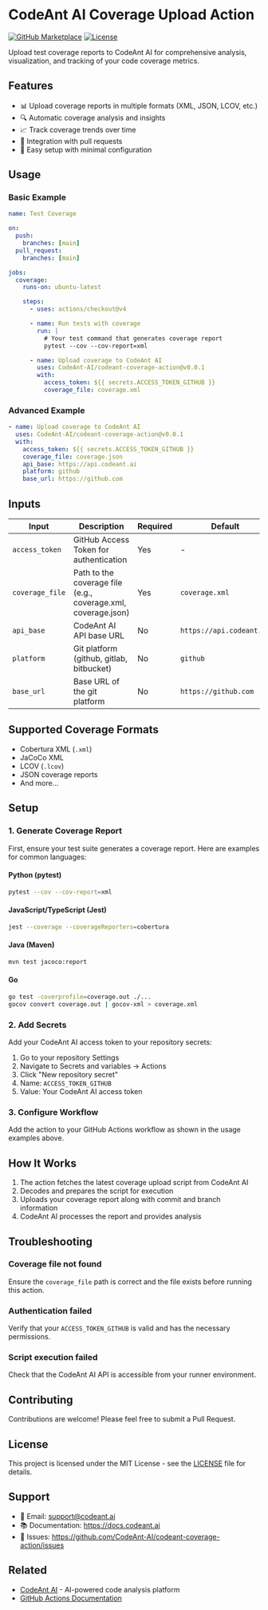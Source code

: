 # CodeAnt AI Coverage Upload Action

[![GitHub Marketplace](https://img.shields.io/badge/Marketplace-CodeAnt%20AI%20Coverage-blue.svg)](https://github.com/marketplace/actions/codeant-ai-coverage-upload)
[![License](https://img.shields.io/badge/License-MIT-yellow.svg)](LICENSE)

Upload test coverage reports to CodeAnt AI for comprehensive analysis, visualization, and tracking of your code coverage metrics.

## Features

- 📊 Upload coverage reports in multiple formats (XML, JSON, LCOV, etc.)
- 🔍 Automatic coverage analysis and insights
- 📈 Track coverage trends over time
- 🎯 Integration with pull requests
- 🚀 Easy setup with minimal configuration

## Usage

### Basic Example

```yaml
name: Test Coverage

on:
  push:
    branches: [main]
  pull_request:
    branches: [main]

jobs:
  coverage:
    runs-on: ubuntu-latest

    steps:
      - uses: actions/checkout@v4

      - name: Run tests with coverage
        run: |
          # Your test command that generates coverage report
          pytest --cov --cov-report=xml

      - name: Upload coverage to CodeAnt AI
        uses: CodeAnt-AI/codeant-coverage-action@v0.0.1
        with:
          access_token: ${{ secrets.ACCESS_TOKEN_GITHUB }}
          coverage_file: coverage.xml
```

### Advanced Example

```yaml
- name: Upload coverage to CodeAnt AI
  uses: CodeAnt-AI/codeant-coverage-action@v0.0.1
  with:
    access_token: ${{ secrets.ACCESS_TOKEN_GITHUB }}
    coverage_file: coverage.json
    api_base: https://api.codeant.ai
    platform: github
    base_url: https://github.com
```

## Inputs

| Input | Description | Required | Default |
|-------|-------------|----------|---------|
| `access_token` | GitHub Access Token for authentication | Yes | - |
| `coverage_file` | Path to the coverage file (e.g., coverage.xml, coverage.json) | Yes | `coverage.xml` |
| `api_base` | CodeAnt AI API base URL | No | `https://api.codeant.ai` |
| `platform` | Git platform (github, gitlab, bitbucket) | No | `github` |
| `base_url` | Base URL of the git platform | No | `https://github.com` |

## Supported Coverage Formats

- Cobertura XML (`.xml`)
- JaCoCo XML
- LCOV (`.lcov`)
- JSON coverage reports
- And more...

## Setup

### 1. Generate Coverage Report

First, ensure your test suite generates a coverage report. Here are examples for common languages:

#### Python (pytest)
```bash
pytest --cov --cov-report=xml
```

#### JavaScript/TypeScript (Jest)
```bash
jest --coverage --coverageReporters=cobertura
```

#### Java (Maven)
```bash
mvn test jacoco:report
```

#### Go
```bash
go test -coverprofile=coverage.out ./...
gocov convert coverage.out | gocov-xml > coverage.xml
```

### 2. Add Secrets

Add your CodeAnt AI access token to your repository secrets:
1. Go to your repository Settings
2. Navigate to Secrets and variables → Actions
3. Click "New repository secret"
4. Name: `ACCESS_TOKEN_GITHUB`
5. Value: Your CodeAnt AI access token

### 3. Configure Workflow

Add the action to your GitHub Actions workflow as shown in the usage examples above.

## How It Works

1. The action fetches the latest coverage upload script from CodeAnt AI
2. Decodes and prepares the script for execution
3. Uploads your coverage report along with commit and branch information
4. CodeAnt AI processes the report and provides analysis

## Troubleshooting

### Coverage file not found
Ensure the `coverage_file` path is correct and the file exists before running this action.

### Authentication failed
Verify that your `ACCESS_TOKEN_GITHUB` is valid and has the necessary permissions.

### Script execution failed
Check that the CodeAnt AI API is accessible from your runner environment.

## Contributing

Contributions are welcome! Please feel free to submit a Pull Request.

## License

This project is licensed under the MIT License - see the [LICENSE](LICENSE) file for details.

## Support

- 📧 Email: support@codeant.ai
- 📚 Documentation: https://docs.codeant.ai
- 🐛 Issues: https://github.com/CodeAnt-AI/codeant-coverage-action/issues

## Related

- [CodeAnt AI](https://codeant.ai) - AI-powered code analysis platform
- [GitHub Actions Documentation](https://docs.github.com/en/actions)